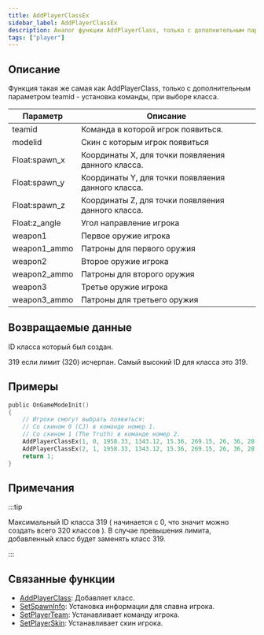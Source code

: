 ```yaml
---
title: AddPlayerClassEx
sidebar_label: AddPlayerClassEx
description: Аналог функции AddPlayerClass, только с дополнительным параметром teamid.
tags: ["player"]
---
```


## Описание

Функция такая же самая как AddPlayerClass, только с дополнительным параметром teamid - установка команды, при выборе класса.

| Параметр          | Описание                                                   |
| ------------- | ------------------------------------------------------------- |
| teamid        | Команда в которой игрок появиться.                            |
| modelid       | Скин с которым игрок появиться                                |
| Float:spawn_x | Координаты X, для точки появляения данного класса.            |
| Float:spawn_y | Координаты Y, для точки появляения данного класса.            |
| Float:spawn_z | Координаты Z, для точки появляения данного класса.            |
| Float:z_angle | Угол направление игрока                                       |
| weapon1       | Первое оружие игрока                                          |
| weapon1_ammo  | Патроны для первого оружия                                    |
| weapon2       | Второе оружие игрока                                          |
| weapon2_ammo  | Патроны для второго оружия                                    |
| weapon3       | Третье оружие игрока                                          |
| weapon3_ammo  | Патроны для третьего оружия                                    |

## Возвращаемые данные

ID класса который был создан.

319 если лимит (320) исчерпан. Самый высокий ID для класса это 319.

## Примеры

```c
public OnGameModeInit()
{
	// Игроки смогут выбрать появиться:
	// Со скином 0 (CJ) в команде номер 1.
	// Со скином 1 (The Truth) в команде номер 2.
    AddPlayerClassEx(1, 0, 1958.33, 1343.12, 15.36, 269.15, 26, 36, 28, 150, 0, 0); // CJ
    AddPlayerClassEx(2, 1, 1958.33, 1343.12, 15.36, 269.15, 26, 36, 28, 150, 0, 0); // The Truth
    return 1;
}
```

## Примечания

:::tip

Максимальный ID класса 319 ( начинается с 0, что значит можно создать всего 320 классов ). В случае превышения лимита, добавленный класс будет заменять класс 319.

:::

## Связанные функции

- [AddPlayerClass](AddPlayerClass): Добавляет класс.
- [SetSpawnInfo](SetSpawnInfo): Установка информации для спавна игрока.
- [SetPlayerTeam](SetPlayerTeam): Устанавливает команду игрока.
- [SetPlayerSkin](SetPlayerSkin): Устанавливает скин игрока.
